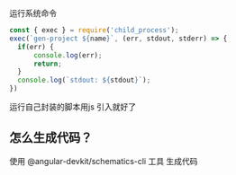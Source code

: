 运行系统命令

```js
const { exec } = require('child_process');
exec(`gen-project ${name}`, (err, stdout, stderr) => {
  if(err) {
      console.log(err);
      return;
  }
  console.log(`stdout: ${stdout}`);
})
```

运行自己封装的脚本用js 引入就好了

## 怎么生成代码？
使用 @angular-devkit/schematics-cli 工具 生成代码